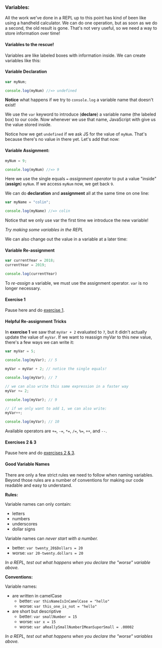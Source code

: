 ### Variables:

All the work we've done in a REPL up to this point has kind of been like using a handheld calculator. We can do one operation, but as soon as we do a second, the old result is gone. That's not very useful, so we need a way to store information over time!

#### Variables to the rescue!

Variables are like labeled boxes with information inside. We can create variables like this:

#### Variable Declaration

```js
var myNum;

console.log(myNum) //=> undefined
```

**Notice** what happens if we try to `console.log` a variable name that doesn't exist!

We use the `var` keyword to introduce (**declare**) a variable name (the labeled box) to our code. Now whenever we use that name, JavaScript with give us the value stored inside.

Notice how we get `undefined` if we ask JS for the value of `myNum`. That's because there's no value in there yet. Let's add that now:

#### Variable Assignment:

```js
myNum = 9;

console.log(myNum) //=> 9
```


Here we use the single equals `=` *assignment operator* to put a value "inside" (**assign**) `myNum`. If we access `myNum` now, we get back `9`.

We can do **declaration** and **assignment** all at the same time on one line:

```js
var myName = "colin";

console.log(myName) //=> colin
```

Notice that we only use var the first time we introduce the new variable!

*Try making some variables in the REPL*

We can also change out the value in a variable at a later time:

#### Variable Re-assignment

```js
var currentYear = 2018;
currentYear = 2019;

console.log(currentYear)
```

To *re-assign* a variable, we must use the assignment operator. `var` is no longer necessary.

#### Exercise 1

Pause here and do [exercise 1](./exercises.md).

#### Helpful Re-assignment Tricks

In **exercise 1** we saw that `myVar + 2` evaluated to `7`, but it didn't actually update the value of `myVar`. If we want to reassign myVar to this new value, there's a few ways we can write it:

```js
var myVar = 5;

console.log(myVar); // 5

myVar = myVar + 2; // notice the single equals!

console.log(myVar); // 7

// we can also write this same expression in a faster way
myVar += 2;

console.log(myVar); // 9

// if we only want to add 1, we can also write:
myVar++;

console.log(myVar); // 10
```

Available operators are `+=`, `-=`, `*=`, `/=`, `%=`, `++`, and `--`.

#### Exercises 2 & 3

Pause here and do [exercises 2 & 3](./exercises.md#variable-exercise-part-2).

#### Good Variable Names

There are only a few strict rules we need to follow when naming variables. Beyond those rules are a number of conventions for making our code readable and easy to understand.

**Rules:**

Variable names can only contain:
  - letters
  - numbers
  - underscores
  - dollar signs

Variable names can *never start with a number.*
  - better: `var twenty_20$Dollars = 20`
  - worse: `var 20-twenty.dollars = 20`

*In a REPL, test out what happens when you declare the "worse" variable above.*

**Conventions:**

Variable names:
  - are written in camelCase
    - better: `var thisNameIsInCamelCase = "hello"`
    - worse: `var this_one_is_not = "hello"`
  - are short but descriptive
    - better: `var smallNumber = 15`
    - worse: `var x = 15`
    - worse: `var aReallySmallNumberIMeanSuperSmall = .00002`

*In a REPL, test out what happens when you declare the "worse" variables above.*
